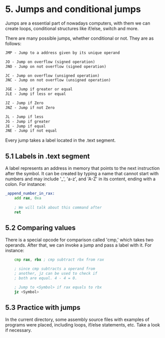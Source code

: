 # 5. Jumps and conditional jumps
Jumps are a essential part of nowadays computers, with them we can create loops, conditional structures like if/else, switch and more.

There are many possible jumps, whether conditional or not. They are as follows:
```txt
JMP - Jump to a address given by its unique operand

JO - Jump on overflow (signed operation)
JNO - Jump on not overflow (signed operation)

JC - Jump on overflow (unsigned operation)
JNC - Jump on not overflow (unsigned operation)

JGE - Jump if greater or equal
JLE - Jump if less or equal

JZ - Jump if Zero
JNZ - Jump if not Zero

JL - Jump if less
JG - Jump if greater
JE - Jump if equal 
JNE - Jump if not equal 
```

Every jump takes a label located in the .text segment.

## 5.1 Labels in .text segment
A label represents an address in memory that points to the next instruction after the symbol. It can be created by typing a name that cannot start with numbers and may include '_', 'a-z', and 'A-Z' in its content, ending with a colon. For instance:
```asm
_append_number_in_rax:
    add rax, 0xa
	
	; We will talk about this command after
    ret
```

## 5.2 Comparing values
There is a special opcode for comparison called 'cmp,' which takes two operands. After that, we can invoke a jump and pass a label with it. For instance:
```asm
    cmp rax, rbx ; cmp subtract rbx from rax

    ; since cmp subtracts a operand from 
    ; another, jz can be used to check if 
    ; both are equal. 4 - 4 = 0.

	; Jump to <Symbol> if rax equals to rbx
    jz <Symbol>
```

## 5.3 Practice with jumps
In the current directory, some assembly source files with examples of programs were placed, including loops, if/else statements, etc. Take a look if necessary.